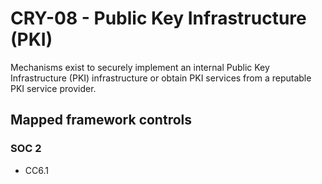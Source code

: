 # CRY-08 - Public Key Infrastructure (PKI)
Mechanisms exist to securely implement an internal Public Key Infrastructure (PKI) infrastructure or obtain PKI services from a reputable PKI service provider. 
## Mapped framework controls
### SOC 2
- CC6.1